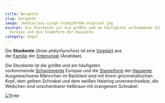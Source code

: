 ```yaml
---

title: Bergente
slug: bergente
image: /media/ravi-singh-rn3dqzdrhdk-unsplash.jpg
excerpt: Die Stockente ist die größte und am häufigsten vorkommende Schwimmente
  Europas und die Stammform der Hausente.
category: Vögel
---
```

Die **Stockente** (*Anas platyrhynchos*) ist eine [Vogel](https://de.wikipedia.org/wiki/V%C3%B6gel "Vögel")[art](https://de.wikipedia.org/wiki/Art_(Biologie) "Art (Biologie)") aus der [Familie](https://de.wikipedia.org/wiki/Familie_(Biologie) "Familie (Biologie)") der [Entenvögel](https://de.wikipedia.org/wiki/Entenv%C3%B6gel "Entenvögel") (Anatidae).

Die Stockente ist die größte und am häufigsten vorkommende [Schwimmente](https://de.wikipedia.org/wiki/Schwimmenten "Schwimmenten") Europas und die [Stammform](https://de.wikipedia.org/wiki/Domestikation "Domestikation") der [Hausente](https://de.wikipedia.org/wiki/Hausente "Hausente"). Ausgewachsene Männchen im Balzkleid sind mit ihrem grünmetallischen Kopf, dem gelben Schnabel und dem weißen Halsring unverwechselbar, die Weibchen sind unscheinbarer hellbraun mit orangenem Schnabel.

![Ente](/media/ravi-singh-rn3dqzdrhdk-unsplash.jpg "Ente")
